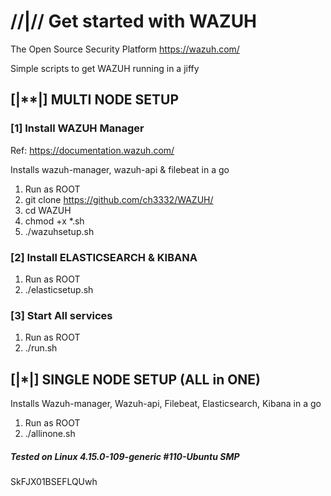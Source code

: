 # //|// Get started with WAZUH 
The Open Source Security Platform https://wazuh.com/

Simple scripts to get WAZUH running in a jiffy

## [|**|] MULTI NODE SETUP




### [1] Install WAZUH Manager

Ref: https://documentation.wazuh.com/

Installs wazuh-manager, wazuh-api & filebeat in a go

1. Run as ROOT
2. git clone https://github.com/ch3332/WAZUH/
3. cd WAZUH
4. chmod  +x  *.sh
5. ./wazuhsetup.sh 

### [2] Install ELASTICSEARCH & KIBANA


1. Run as ROOT
2. ./elasticsetup.sh


### [3] Start All services

1. Run as ROOT
2. ./run.sh

## [|*|] SINGLE NODE SETUP (ALL in ONE)

Installs Wazuh-manager, Wazuh-api, Filebeat, Elasticsearch, Kibana in a go

1. Run as ROOT
2. ./allinone.sh



##### Tested on Linux 4.15.0-109-generic #110-Ubuntu SMP 
SkFJX01BSEFLQUwh

